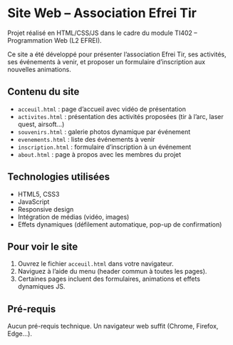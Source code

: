 # Site Web – Association Efrei Tir

Projet réalisé en HTML/CSS/JS dans le cadre du module TI402 – Programmation Web (L2 EFREI).

Ce site a été développé pour présenter l’association Efrei Tir, ses activités, ses événements à venir, et proposer un formulaire d’inscription aux nouvelles animations.

## Contenu du site

- `acceuil.html` : page d’accueil avec vidéo de présentation
- `activites.html` : présentation des activités proposées (tir à l’arc, laser quest, airsoft…)
- `souvenirs.html` : galerie photos dynamique par événement
- `evenements.html` : liste des événements à venir
- `inscription.html` : formulaire d’inscription à un événement
- `about.html` : page à propos avec les membres du projet

## Technologies utilisées

- HTML5, CSS3
- JavaScript
- Responsive design
- Intégration de médias (vidéo, images)
- Effets dynamiques (défilement automatique, pop-up de confirmation)

## Pour voir le site

1. Ouvrez le fichier `acceuil.html` dans votre navigateur.
2. Naviguez à l’aide du menu (header commun à toutes les pages).
3. Certaines pages incluent des formulaires, animations et effets dynamiques JS.

## Pré-requis

Aucun pré-requis technique. Un navigateur web suffit (Chrome, Firefox, Edge…).
